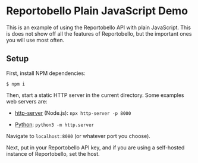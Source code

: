 # Reportobello Plain JavaScript Demo

This is an example of using the Reportobello API with plain JavaScript.
This is does not show off all the features of Reportobello, but the important ones you will use most often.

## Setup

First, install NPM dependencies:

```
$ npm i
```

Then, start a static HTTP server in the current directory. Some examples web servers are:

* [http-server](https://www.npmjs.com/package/http-server) (Node.js): `npx http-server -p 8000`

* [Python](https://docs.python.org/3/library/http.server.html#module-http.server): `python3 -m http.server`

Navigate to `localhost:8080` (or whatever port you choose).

Next, put in your Reportobello API key, and if you are using a self-hosted instance of Reportobello, set the host.
